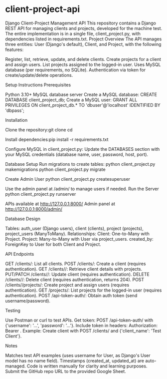 # client-project-api
Django Client-Project Management API
This repository contains a Django REST API for managing clients and projects, developed for the machine test. The entire implementation is in a single file, client_project.py, with dependencies listed in requirements.txt.
Project Overview
The API manages three entities: User (Django's default), Client, and Project, with the following features:

Register, list, retrieve, update, and delete clients.
Create projects for a client and assign users.
List projects assigned to the logged-in user.
Uses MySQL database (per requirements, no SQLite).
Authentication via token for create/update/delete operations.

Setup Instructions
Prerequisites

Python 3.10+
MySQL database server
Create a MySQL database: CREATE DATABASE client_project_db;
Create a MySQL user: GRANT ALL PRIVILEGES ON client_project_db.* TO 'dbuser'@'localhost' IDENTIFIED BY 'dbpass';

Installation

Clone the repository:git clone <your-repo-url>
cd <repo-directory>


Install dependencies:pip install -r requirements.txt


Configure MySQL in client_project.py:
Update the DATABASES section with your MySQL credentials (database name, user, password, host, port).



Database Setup
Run migrations to create tables:
python client_project.py makemigrations
python client_project.py migrate

Create Admin User
python client_project.py createsuperuser

Use the admin panel at /admin/ to manage users if needed.
Run the Server
python client_project.py runserver


APIs available at http://127.0.0.1:8000/
Admin panel at http://127.0.0.1:8000/admin/

Database Design

Tables: auth_user (Django users), client (clients), project (projects), project_users (ManyToMany).
Relationships:
Client: One-to-Many with Project.
Project: Many-to-Many with User via project_users.
created_by: ForeignKey to User for both Client and Project.



API Endpoints

GET /clients/: List all clients.
POST /clients/: Create a client (requires authentication).
GET /clients//: Retrieve client details with projects.
PUT/PATCH /clients//: Update client (requires authentication).
DELETE /clients//: Delete client (requires authentication, returns 204).
POST /clients//projects/: Create project and assign users (requires authentication).
GET /projects/: List projects for the logged-in user (requires authentication).
POST /api-token-auth/: Obtain auth token (send username/password).

Testing

Use Postman or curl to test APIs.
Get token: POST /api-token-auth/ with {'username': '...', 'password': '...'}.
Include token in headers: Authorization: Bearer <token>.
Example: Create client with POST /clients/ and {'client_name': 'Test Client'}.

Notes

Matches test API examples (uses username for User, as Django's User model has no name field).
Timestamps (created_at, updated_at) are auto-managed.
Code is written manually for clarity and learning purposes.
Submit the GitHub repo URL to the provided Google Sheet.
